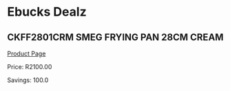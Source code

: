 
# Ebucks Dealz
## CKFF2801CRM SMEG FRYING PAN 28CM CREAM
[Product Page](https://www.ebucks.com/web/shop/productSelected.do?prodId=1170690229&catId=704983235)

Price: R2100.00

Savings: 100.0


	